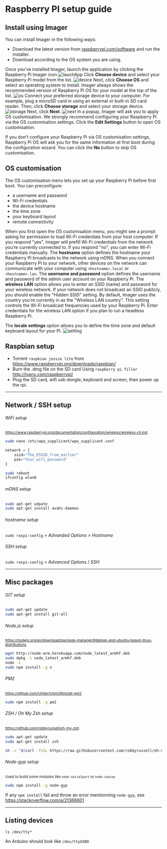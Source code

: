 # Raspberry PI setup guide

## Install using Imager
You can install Imager in the following ways:
- Download the latest version from [raspberrypi.com/software](https://www.raspberrypi.org/downloads/raspbian/)  and run the installer.
- Download according to the OS system you are using.

Once you’ve installed Imager, launch the application by clicking the Raspberry Pi Imager icon
![lauchApp](https://www.raspberrypi.com/documentation/computers/images/imager/welcome.png?hash=a351c2ba01f30809c2921de09be67683)
Click **Choose device** and select your Raspberry Pi model from the list.
![device](https://www.raspberrypi.com/documentation/computers/images/imager/choose-model.png?hash=0543c40612882f917cfc565caa6dc92f)
Next, click **Choose OS** and select an operating system to install. Imager always shows the recommended version of Raspberry Pi OS for your model at the top of the list.
![os](https://www.raspberrypi.com/documentation/computers/images/imager/choose-os.png?hash=9d49bdaf867704b30f177d47e72dc9b8)
Connect your preferred storage device to your computer. For example, plug a microSD card in using an external or built-in SD card reader. Then, click **Choose storage** and select your storage device.
![storage](https://www.raspberrypi.com/documentation/computers/images/imager/choose-storage.png?hash=05e6671a4cac0b1f3781448688f5d692)
Next, click **Next**.
![next](https://www.raspberrypi.com/documentation/computers/images/imager/os-customisation-prompt.png?hash=4df5658cd09684490db4c1f2352255a3)
In a popup, Imager will ask you to apply OS customisation. We strongly recommend configuring your Raspberry Pi via the OS customisation settings. Click the **Edit Settings** button to open OS customisation.

If you don’t configure your Raspberry Pi via OS customisation settings, Raspberry Pi OS will ask you for the same information at first boot during the configuration wizard. You can click the **No** button to skip OS customisation.

## OS customisation
The OS customisation menu lets you set up your Raspberry Pi before first boot. You can preconfigure:
- a username and password
- Wi-Fi credentials
- the device hostname
- the time zone
- your keyboard layout
- remote connectivity

When you first open the OS customisation menu, you might see a prompt asking for permission to load Wi-Fi credentials from your host computer. If you respond "yes", Imager will prefill Wi-Fi credentials from the network you’re currently connected to. If you respond "no", you can enter Wi-Fi credentials manually.
The **hostname** option defines the hostname your Raspberry Pi broadcasts to the network using mDNS. When you connect your Raspberry Pi to your network, other devices on the network can communicate with your computer using `<hostname>.local` or `<hostname>.lan`.
The **username and password** option defines the username and password of the admin user account on your Raspberry Pi.
The **wireless LAN** option allows you to enter an SSID (name) and password for your wireless network. If your network does not broadcast an SSID publicly, you should enable the "Hidden SSID" setting. By default, Imager uses the country you’re currently in as the "Wireless LAN country". This setting controls the Wi-Fi broadcast frequencies used by your Raspberry Pi. Enter credentials for the wireless LAN option if you plan to run a headless Raspberry Pi.

The **locale settings** option allows you to define the time zone and default keyboard layout for your Pi.
![setting](https://www.raspberrypi.com/documentation/computers/images/imager/os-customisation-general.png?hash=6509321c9eebb02e53dd711c12395571)

## Raspbian setup
+ Torrent `raspbian jessie lite` from https://www.raspberrypi.org/downloads/raspbian/
+ Burn the .dmg file on the SD card Using `raspberry pi filler` http://ivanx.com/raspberrypi/
+ Plug the SD card, wifi usb dongle, keyboard and screen, then power up the rpi.

---

## Network / SSH setup

###### WiFi setup
<sup>https://www.raspberrypi.org/documentation/configuration/wireless/wireless-cli.md</sup>
```sh
sudo nano /etc/wpa_supplicant/wpa_supplicant.conf
```

```js
network = {
    ssid="The_ESSID_from_earlier"
    psk="Your_wifi_password"
}
```

```sh
sudo reboot
ifconfig wlan0
```

###### mDNS setup
```sh
sudo apt-get udpate
sudo apt-get install avahi-daemon
```

###### hostname setup
`sudo raspi-config` > _Advanded Options_ > _Hostname_

###### SSH setup
`sudo raspi-config` > _Advanced Options_ / _SSH_

---

## Misc packages
###### GIT setup

```sh
sudo apt-get update
sudo apt-get install git-all
```

###### Node.js setup
<sup>https://nodejs.org/en/download/package-manager/#debian-and-ubuntu-based-linux-distributions</sup>
```sh
wget http://node-arm.herokuapp.com/node_latest_armhf.deb 
sudo dpkg -i node_latest_armhf.deb
node -v
sudo npm install -g n
```

###### PM2
<sup>https://github.com/Unitech/pm2#install-pm2</sup>
```sh
sudo npm install -g pm2
```

###### ZSH / Oh My Zsh setup
<sup>https://github.com/robbyrussell/oh-my-zsh</sup>
```sh
sudo apt-get update
sudo apt-get install zsh
```

```sh
sh -c "$(curl -fsSL https://raw.githubusercontent.com/robbyrussell/oh-my-zsh/master/tools/install.sh)"
```

###### Node-gyp setup
<sup>Used to build some modules like `node-serialport` or `node-canvas`</sup>
```sh
sudo npm install -g node-gyp
```

If any `npm install` fail and throw an error mentionning `node-gyp`, see https://stackoverflow.com/a/21366601

---

## Listing devices
```
ls /dev/tty*
```
An Arduino should look like `/dev/ttyUSB0`
